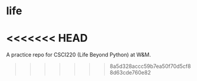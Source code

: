 # life
<<<<<<< HEAD
=======

A practice repo for CSCI220 (Life Beyond Python) at W&M. 
>>>>>>> 8a5d328accc59b7ea50f70d5cf88d63cde760e82
